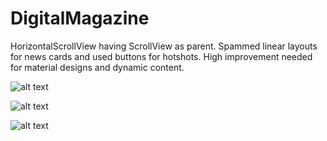 # DigitalMagazine

HorizontalScrollView having ScrollView as parent. Spammed linear layouts for news cards and used buttons for hotshots. 
High improvement needed for material designs and dynamic content.

![alt text](https://github.com/abhiabhinav98/DigitalMagazine/blob/master/images/Screenshot_20200210-124855.png "Logo Title Text 1")

![alt text](https://github.com/abhiabhinav98/DigitalMagazine/blob/master/images/Screenshot_20200210-124918.png "Logo Title Text 1")

![alt text](https://github.com/abhiabhinav98/DigitalMagazine/blob/master/images/Screenshot_20200210-124911.png "Logo Title Text 1")


 
